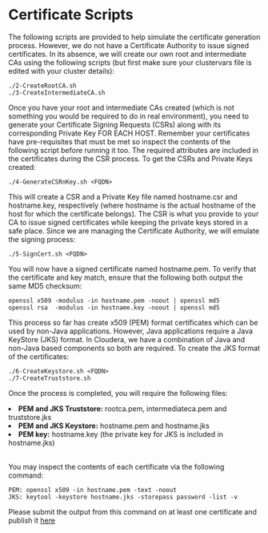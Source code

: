 # Certificate Scripts

The following scripts are provided to help simulate the certificate generation process. However, we do not have a Certificate Authority to issue signed certificates. In its absence, we will create our own root and intermediate CAs using the following scripts (but first make sure your clustervars file is edited with your cluster details):

```
./2-CreateRootCA.sh
./3-CreateIntermediateCA.sh
```

Once you have your root and intermediate CAs created (which is not something you would be required to do in real environment), you need to generate your Certificate Signing Requests (CSRs) along with its corresponding Private Key FOR EACH HOST. Remember your certificates have pre-requisites that must be met so inspect the contents of the following script before running it too. The required attributes are included in the certificates during the CSR process. To get the CSRs and Private Keys created:

```
./4-GenerateCSRnKey.sh <FQDN>
```

This will create a CSR and a Private Key file named hostname.csr and hostname.key, respectively (where hostname is the actual hostname of the host for which the certificate belongs). The CSR is what you provide to your CA to issue signed certificates while keeping the private keys stored in a safe place. Since we are managing the Certificate Authority, we will emulate the signing process:

```
./5-SignCert.sh <FQDN>
```

You will now have a signed certificate named hostname.pem. To verify that the certificate and key match, ensure that the following both output the same MD5 checksum:

```
openssl x509 -modulus -in hostname.pem -noout | openssl md5
openssl rsa  -modulus -in hostname.key -noout | openssl md5
```

This process so far has create x509 (PEM) format certificates which can be used by non-Java applications. However, Java applications require a Java KeyStore (JKS) format. In Cloudera, we have a combination of Java and non-Java based components so both are required. To create the JKS format of the certificates:

```
./6-CreateKeystore.sh <FQDN>
./7-CreateTruststore.sh
```

Once the process is completed, you will require the following files:

<li><b>PEM and JKS Truststore:</b> rootca.pem, intermediateca.pem and truststore.jks</li>
<li><b>PEM and JKS Keystore:</b> hostname.pem and hostname.jks</li>
<li><b>PEM key:</b> hostname.key (the private key for JKS is included in hostname.jks)</li>

<br/>

You may inspect the contents of each certificate via the following command:

```
PEM: openssl x509 -in hostname.pem -text -noout
JKS: keytool -keystore hostname.jks -storepass password -list -v
```

Please submit the output from this command on at least one certificate and publish it <a href="output.txt">here</a>
